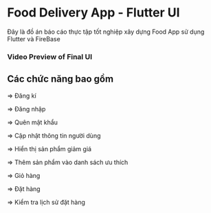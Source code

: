 # Food Delivery App - Flutter UI 

Đây là đồ án báo cáo thực tập tốt nghiệp xây dựng Food App sử dụng Flutter và FireBase



### Video Preview of Final UI

## Các chức năng bao gồm


=> Đăng kí

=> Đăng nhập

=> Quên mật khẩu

=> Cập nhật thông tin người dùng

=> Hiển thị sản phẩm giảm giá

=> Thêm sản phẩm vào danh sách ưu thích

=> Giỏ hàng

=> Đặt hàng

=> Kiểm tra lịch sử đặt hàng


